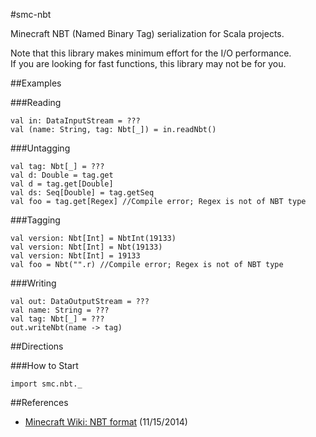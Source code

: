#smc-nbt

Minecraft NBT (Named Binary Tag) serialization for Scala projects.

Note that this library makes minimum effort for the I/O performance.<br>
If you are looking for fast functions, this library may not be for you.

##Examples

###Reading

	val in: DataInputStream = ???
	val (name: String, tag: Nbt[_]) = in.readNbt()

###Untagging

	val tag: Nbt[_] = ???
	val d: Double = tag.get
	val d = tag.get[Double]
	val ds: Seq[Double] = tag.getSeq
	val foo = tag.get[Regex] //Compile error; Regex is not of NBT type

###Tagging

	val version: Nbt[Int] = NbtInt(19133)
	val version: Nbt[Int] = Nbt(19133)
	val version: Nbt[Int] = 19133
	val foo = Nbt("".r) //Compile error; Regex is not of NBT type

###Writing

	val out: DataOutputStream = ???
	val name: String = ???
	val tag: Nbt[_] = ???
	out.writeNbt(name -> tag)

##Directions

###How to Start

	import smc.nbt._

##References

- [Minecraft Wiki: NBT format](http://minecraft.gamepedia.com/NBT_format) (11/15/2014)
